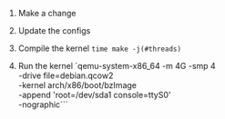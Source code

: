 1. Make a change

2. Update the configs

3. Compile the kernel
`time make -j(#threads)`

4. Run the kernel
`qemu-system-x86_64 -m 4G -smp 4 \
-drive file=debian.qcow2 \
-kernel arch/x86/boot/bzImage \
-append 'root=/dev/sda1 console=ttyS0' \
-nographic```